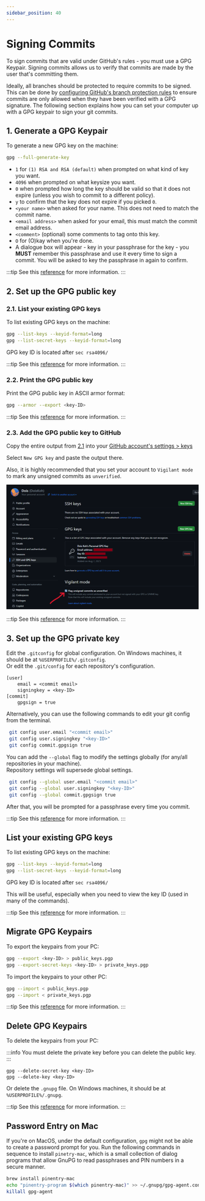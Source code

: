 ```yaml
---
sidebar_position: 40
---
```


# Signing Commits

To sign commits that are valid under GitHub's rules - you must use a GPG Keypair. Signing commits allows us to verify
that commits are made by the user that's committing them.

Ideally, all branches should be protected to require commits to be signed. This can be done by [configuring GitHub's
branch protection rules](https://docs.github.com/en/repositories/configuring-branches-and-merges-in-your-repository/managing-protected-branches/about-protected-branches#require-signed-commits) to ensure commits are only allowed when they have been verified with a
GPG signature. The following section explains how you can set your computer up with a GPG keypair to sign your git
commits.

## 1. Generate a GPG Keypair

To generate a new GPG key on the machine:

```bash
gpg --full-generate-key
```

-   `1` for `(1) RSA and RSA (default)` when prompted on what kind of key you want.
-   `4096` when prompted on what keysize you want.
-   `0` when prompted how long the key should be valid so that it does not expire (unless you wish to commit to a
    different policy).
-   `y` to confirm that the key does not expire if you picked `0`.
-   `<your name>` when asked for your name. This does not need to match the commit name.
-   `<email address>` when asked for your email, this must match the commit email address.
-   `<comment>` (optional) some comments to tag onto this key.
-   `O` for (O)kay when you're done.
-   A dialogue box will appear - key in your passphrase for the key - you <b>MUST</b> remember this passphrase and use it
    every time to sign a commit. You will be asked to key the passphrase in again to confirm.

:::tip
See this [reference](https://docs.github.com/en/authentication/managing-commit-signature-verification/generating-a-new-gpg-key) for more information.
:::

## 2. Set up the GPG public key

### 2.1. List your existing GPG keys

To list existing GPG keys on the machine:

```bash
gpg --list-keys --keyid-format=long
gpg --list-secret-keys --keyid-format=long
```

GPG key ID is located after `sec rsa4096/`

:::tip
See this [reference](https://docs.github.com/en/authentication/managing-commit-signature-verification/checking-for-existing-gpg-keys) for more information.
:::

### 2.2. Print the GPG public key

Print the GPG public key in ASCII armor format:

```bash
gpg --armor --export <key-ID>
```

:::tip
See this [reference](https://docs.github.com/en/authentication/managing-commit-signature-verification/generating-a-new-gpg-key) for more information.
:::

### 2.3. Add the GPG public key to GitHub

Copy the entire output from [2.1](#21-list-your-existing-gpg-keys) into your [GitHub account's settings > keys](https://github.com/settings/keys)

Select `New GPG key` and paste the output there.

Also, it is highly recommended that you set your account to `Vigilant mode` to mark any unsigned commits as `unverified`.

![image](/img/github_settings_keys.png)

:::tip
See this [reference](https://docs.github.com/en/authentication/managing-commit-signature-verification/adding-a-gpg-key-to-your-github-account) for more information.
:::

## 3. Set up the GPG private key

Edit the `.gitconfig` for global configuration. On Windows machines, it should be at `%USERPROFILE%/.gitconfig`.  
Or edit the `.git/config` for each repository's configuration.

```
[user]
    email = <commit email>
    signingkey = <key-ID>
[commit]
    gpgsign = true
```

Alternatively, you can use the following commands to edit your git config from the terminal.

```bash
 git config user.email "<commit email>"
 git config user.signingkey "<key-ID>"
 git config commit.gpgsign true
```

You can add the `--global` flag to modify the settings globally (for any/all repositories in your machine).  
Repository settings will supersede global settings.

```bash
 git config --global user.email "<commit email>"
 git config --global user.signingkey "<key-ID>"
 git config --global commit.gpgsign true
```

After that, you will be prompted for a passphrase every time you commit.

:::tip
See this [reference](https://docs.github.com/en/authentication/managing-commit-signature-verification/telling-git-about-your-signing-key#telling-git-about-your-gpg-key) for more information.
:::

## List your existing GPG keys

To list existing GPG keys on the machine:

```bash
gpg --list-keys --keyid-format=long
gpg --list-secret-keys --keyid-format=long
```

GPG key ID is located after `sec rsa4096/`

This will be useful, especially when you need to view the key ID (used in many of the commands).

:::tip
See this [reference](https://docs.github.com/en/authentication/managing-commit-signature-verification/checking-for-existing-gpg-keys) for more information.
:::

## Migrate GPG Keypairs

To export the keypairs from your PC:

```bash
gpg --export <key-ID> > public_keys.pgp
gpg --export-secret-keys <key-ID> > private_keys.pgp
```

To import the keypairs to your other PC:

```bash
gpg --import < public_keys.pgp
gpg --import < private_keys.pgp
```

:::tip
See this [reference](https://makandracards.com/makandra-orga/37763-gpg-extract-private-key-and-import-on-different-machine) for more information.
:::

## Delete GPG Keypairs

To delete the keypairs from your PC:

:::info
You must delete the private key before you can delete the public key.
:::

```
gpg --delete-secret-key <key-ID>
gpg --delete-key <key-ID>
```

Or delete the `.gnupg` file. On Windows machines, it should be at `%USERPROFILE%/.gnupg`.

:::tip
See this [reference](https://blog.chapagain.com.np/gpg-remove-keys-from-your-public-keyring/) for more information.
:::

## Password Entry on Mac

If you're on MacOS, under the default configuration, `gpg` might not be able to create a password prompt for you. Run the following commands
in sequence to install `pinetry-mac`, which is a small collection of dialog programs that allow GnuPG to read passphrases and PIN numbers
in a secure manner.

```bash
brew install pinentry-mac
echo "pinentry-program $(which pinentry-mac)" >> ~/.gnupg/gpg-agent.conf
killall gpg-agent
```
